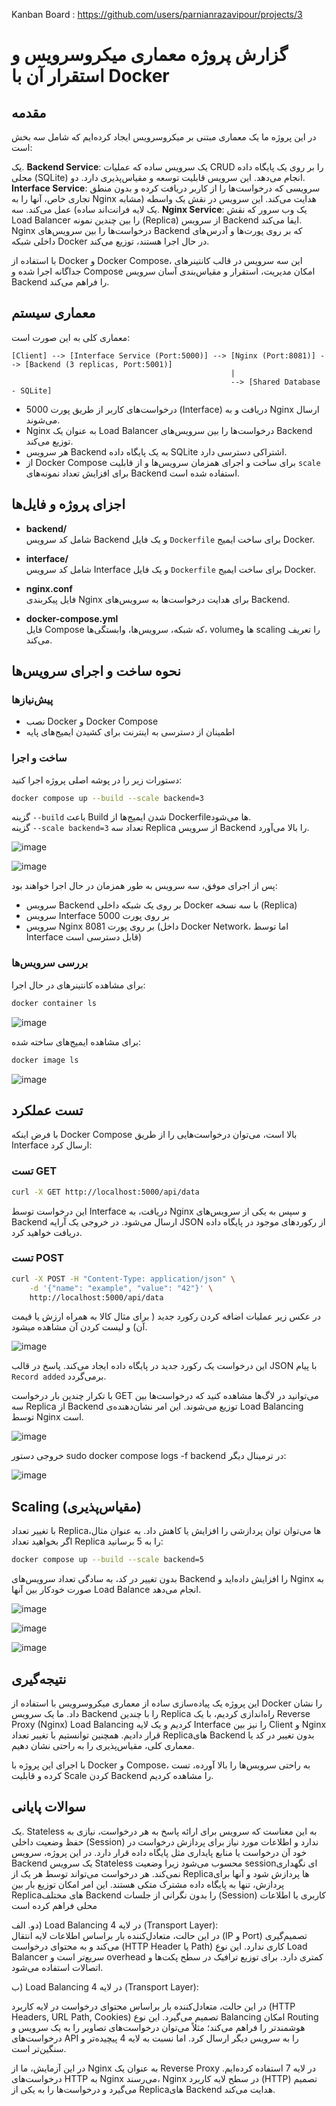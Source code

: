 Kanban Board : https://github.com/users/parnianrazavipour/projects/3

# گزارش پروژه معماری میکروسرویس و استقرار آن با Docker

## مقدمه

در این پروژه ما یک معماری مبتنی بر میکروسرویس ایجاد کرده‌ایم که شامل سه بخش است:

یک. **Backend Service**: یک سرویس ساده که عملیات CRUD را بر روی یک پایگاه داده محلی (SQLite) انجام می‌دهد. این سرویس قابلیت توسعه و مقیاس‌پذیری دارد.
دو. **Interface Service**: سرویسی که درخواست‌ها را از کاربر دریافت کرده و بدون منطق تجاری خاص، آنها را به Nginx هدایت می‌کند. این سرویس در نقش یک واسطه (مشابه یک لایه فرانت‌اند ساده) عمل می‌کند.
سه. **Nginx Service**: یک وب سرور که نقش Load Balancer را بین چندین نمونه (Replica) از سرویس Backend ایفا می‌کند. Nginx درخواست‌ها را بین سرویس‌های Backend که بر روی پورت‌ها و آدرس‌های داخلی شبکه Docker در حال اجرا هستند، توزیع می‌کند.

با استفاده از Docker و Docker Compose، این سه سرویس در قالب کانتینرهای جداگانه اجرا شده و Compose امکان مدیریت، استقرار و مقیاس‌بندی آسان سرویس Backend را فراهم می‌کند.

## معماری سیستم

معماری کلی به این صورت است:

```
[Client] --> [Interface Service (Port:5000)] --> [Nginx (Port:8081)] --> [Backend (3 replicas, Port:5001)]
                                                 | 
                                                 --> [Shared Database - SQLite]
```

- درخواست‌های کاربر از طریق پورت 5000 (Interface) دریافت و به Nginx ارسال می‌شوند.
- Nginx به عنوان یک Load Balancer درخواست‌ها را بین سرویس‌های Backend توزیع می‌کند.
- هر سرویس Backend به یک پایگاه داده SQLite اشتراکی دسترسی دارد.
- از Docker Compose برای ساخت و اجرای همزمان سرویس‌ها و از قابلیت `scale` برای افزایش تعداد نمونه‌های Backend استفاده شده است.


## اجزای پروژه و فایل‌ها

- **backend/**  
  شامل کد سرویس Backend و یک فایل `Dockerfile` برای ساخت ایمیج Docker.

- **interface/**  
  شامل کد سرویس Interface و یک فایل `Dockerfile` برای ساخت ایمیج Docker.

- **nginx.conf**  
  فایل پیکربندی Nginx برای هدایت درخواست‌ها به سرویس‌های Backend.

- **docker-compose.yml**  
  فایل Compose که شبکه، سرویس‌ها، وابستگی‌ها، volumeها و scaling را تعریف می‌کند.



## نحوه ساخت و اجرای سرویس‌ها

### پیش‌نیازها

- نصب Docker و Docker Compose
- اطمینان از دسترسی به اینترنت برای کشیدن ایمیج‌های پایه

### ساخت و اجرا

دستورات زیر را در پوشه اصلی پروژه اجرا کنید:

```bash
docker compose up --build --scale backend=3
```

گزینه `--build` باعث Build شدن ایمیج‌ها از Dockerfile‌ها می‌شود.  
گزینه `--scale backend=3` تعداد سه Replica از سرویس Backend را بالا می‌آورد.



![image](https://github.com/user-attachments/assets/a6470128-3d86-4243-bd8a-9835f97374a5)


![image](https://github.com/user-attachments/assets/2fec3bd5-e361-4bc2-aa5b-d5d31eb1700e)



پس از اجرای موفق، سه سرویس به طور همزمان در حال اجرا خواهند بود:

- سرویس Backend بر روی یک شبکه داخلی Docker با سه نسخه (Replica)
- سرویس Interface بر روی پورت 5000
- سرویس Nginx بر روی پورت 8081 (داخل Docker Network، اما توسط Interface قابل دسترسی است)

### بررسی سرویس‌ها

برای مشاهده کانتینرهای در حال اجرا:

```bash
docker container ls
```


![image](https://github.com/user-attachments/assets/5204f0eb-c774-4957-aab6-5a27f33c7d5b)


برای مشاهده ایمیج‌های ساخته شده:

```bash
docker image ls
```

![image](https://github.com/user-attachments/assets/69e39217-e6b4-476b-94ff-4a2633f9da5c)

## تست عملکرد

با فرض اینکه Docker Compose بالا است، می‌توان درخواست‌هایی را از طریق Interface ارسال کرد:

### تست GET

```bash
curl -X GET http://localhost:5000/api/data
```

این درخواست توسط Interface دریافت، به Nginx و سپس به یکی از سرویس‌های Backend ارسال می‌شود. در خروجی یک آرایه JSON از رکوردهای موجود در پایگاه داده دریافت خواهید کرد.




### تست POST

```bash
curl -X POST -H "Content-Type: application/json" \
    -d '{"name": "example", "value": "42"}' \
    http://localhost:5000/api/data
```
در عکس زیر عملیات اضافه کردن رکورد جدید ( برای مثال کالا به همراه ارزش یا قیمت آن) و لیست کردن آن مشاهده میشود.


![image](https://github.com/user-attachments/assets/9394fa48-f26a-4914-b915-4f02c65d145f)


این درخواست یک رکورد جدید در پایگاه داده ایجاد می‌کند. پاسخ در قالب JSON با پیام `Record added` برمی‌گردد.


با تکرار چندین بار درخواست GET می‌توانید در لاگ‌ها مشاهده کنید که درخواست‌ها بین سه Replica از Backend توزیع می‌شوند. این امر نشان‌دهنده‌ی Load Balancing توسط Nginx است.

![image](https://github.com/user-attachments/assets/637185e3-c40e-4c0e-b37f-3d3c8e580d1f)

خروجی دستور sudo docker compose logs -f backend در ترمینال دیگر:


![image](https://github.com/user-attachments/assets/0df0ad42-53d6-410d-bc8b-65956cb59059)


## Scaling (مقیاس‌پذیری)

با تغییر تعداد Replicaها می‌توان توان پردازشی را افزایش یا کاهش داد. به عنوان مثال، اگر بخواهید تعداد Replica را به 5 برسانید:

```bash
docker compose up --build --scale backend=5
```

بدون تغییر در کد، به سادگی تعداد سرویس‌های Backend را افزایش داده‌اید و Nginx به صورت خودکار بین آنها Load Balance انجام می‌دهد.


![image](https://github.com/user-attachments/assets/63dfc3dd-4319-4613-a8e3-7c7a66f17fd9)




![image](https://github.com/user-attachments/assets/74567f32-998f-4ddd-b224-9bb1f078f2c7)




![image](https://github.com/user-attachments/assets/bfc30ba7-ca66-4e43-b798-dfe3398dd77a)




## نتیجه‌گیری

این پروژه یک پیاده‌سازی ساده از معماری میکروسرویس با استفاده از Docker را نشان داد. ما یک سرویس Backend را با چندین Replica راه‌اندازی کردیم، با یک Reverse Proxy (Nginx) Load Balancing کردیم و یک لایه Interface را نیز بین Client و Nginx قرار دادیم. همچنین توانستیم با تغییر تعداد Replicaهای Backend بدون تغییر در کد یا معماری کلی، مقیاس‌پذیری را به راحتی نشان دهیم.

با اجرای این پروژه با Docker و Compose، به راحتی سرویس‌ها را بالا آورده، تست کرده و قابلیت Scale کردن Backend را مشاهده کردیم.

## سوالات پایانی


یک.  Stateless به این معناست که سرویس برای ارائه پاسخ به هر درخواست، نیازی به حفظ وضعیت داخلی (Session) ندارد و اطلاعات مورد نیاز برای پردازش درخواست در خود آن درخواست یا منابع پایداری مثل پایگاه داده قرار دارد. در این پروژه، سرویس Backend یک سرویس Stateless محسوب می‌شود زیرا وضعیت session‌ای نگهداری نمی‌کند. هر درخواست می‌تواند توسط هر یک از Replicaها پردازش شود و آنها برای پردازش، تنها به پایگاه داده مشترک متکی هستند. این امر امکان توزیع بار بین Replicaهای مختلف Backend را بدون نگرانی از جلسات (Session) کاربری یا اطلاعات محلی فراهم کرده است



دو. الف) Load Balancing در لایه 4 (Transport Layer):  
     در این حالت، متعادل‌کننده بار براساس اطلاعات لایه انتقال (IP و Port) تصمیم‌گیری می‌کند و به محتوای درخواست (HTTP Header یا Path) کاری ندارد. این نوع Load Balancer  سریع‌تر است و overhead کمتری دارد. برای توزیع ترافیک در سطح پکت‌ها و اتصالات استفاده می‌شود.

ب) Load Balancing در لایه 4 (Transport Layer):  

   در این حالت، متعادل‌کننده بار براساس محتوای درخواست در لایه کاربرد (HTTP Headers, URL Path, Cookies) تصمیم می‌گیرد. این نوع Balancing امکان Routing هوشمندتر را فراهم می‌کند؛ مثلاً می‌توان درخواست‌های تصاویر را به یک سرویس و درخواست‌های API را به سرویس دیگر ارسال کرد. اما نسبت به لایه 4 پیچیده‌تر و سنگین‌تر است.

 در این آزمایش، ما از Nginx به عنوان یک Reverse Proxy در لایه 7 استفاده کرده‌ایم. درخواست‌های HTTP به Nginx می‌رسند، Nginx در سطح لایه کاربرد (HTTP) تصمیم می‌گیرد و درخواست‌ها را به یکی از Replicaهای Backend هدایت می‌کند.

